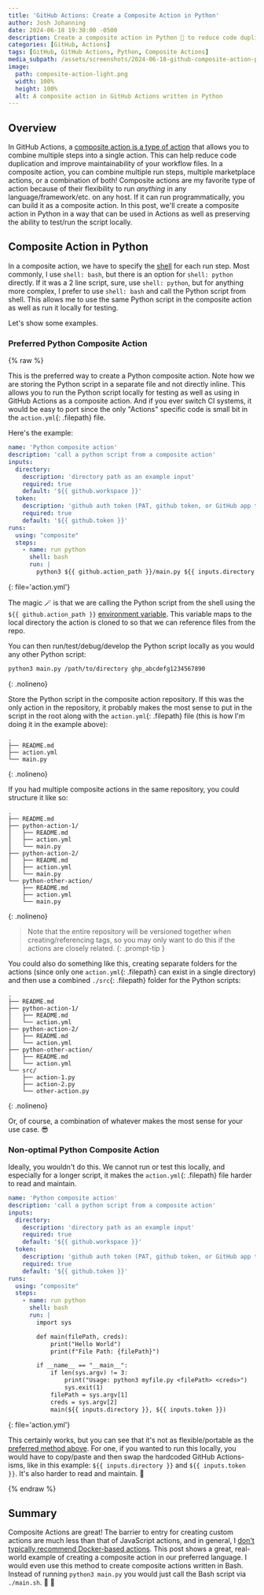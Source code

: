 ```yaml
---
title: 'GitHub Actions: Create a Composite Action in Python'
author: Josh Johanning
date: 2024-06-18 19:30:00 -0500
description: Create a composite action in Python 🐍 to reduce code duplication and improve maintainability
categories: [GitHub, Actions]
tags: [GitHub, GitHub Actions, Python, Composite Actions]
media_subpath: /assets/screenshots/2024-06-18-github-composite-action-python
image:
  path: composite-action-light.png
  width: 100%
  height: 100%
  alt: A composite action in GitHub Actions written in Python
---
```


## Overview

In GitHub Actions, a [composite action is a type of action](https://docs.github.com/en/actions/creating-actions/about-custom-actions#types-of-actions) that allows you to combine multiple steps into a single action. This can help reduce code duplication and improve maintainability of your workflow files. In a composite action, you can combine multiple run steps, multiple marketplace actions, or a combination of both! Composite actions are my favorite type of action because of their flexibility to run *anything* in any language/framework/etc. on any host. If it can run programmatically, you can build it as a composite action. In this post, we'll create a composite action in Python in a way that can be used in Actions as well as preserving the ability to test/run the script locally.

## Composite Action in Python

In a composite action, we have to specify the [shell](https://docs.github.com/en/actions/using-workflows/workflow-syntax-for-github-actions#defaultsrunshell) for each run step. Most commonly, I use `shell: bash`, but there is an option for `shell: python` directly. If it was a 2 line script, sure, use `shell: python`, but for anything more complex, I prefer to use `shell: bash` and call the Python script from shell. This allows me to use the same Python script in the composite action as well as run it locally for testing.

Let's show some examples.

### Preferred Python Composite Action

{% raw %}

This is the preferred way to create a Python composite action. Note how we are storing the Python script in a separate file and not directly inline. This allows you to run the Python script locally for testing as well as using in GitHub Actions as a composite action. And if you ever switch CI systems, it would be easy to port since the only "Actions" specific code is small bit in the `action.yml`{: .filepath} file.

Here's the example:

```yml
name: 'Python composite action'
description: 'call a python script from a composite action'
inputs:
  directory:
    description: 'directory path as an example input'
    required: true
    default: '${{ github.workspace }}'
  token:
    description: 'github auth token (PAT, github token, or GitHub app token)'
    required: true
    default: '${{ github.token }}'
runs:
  using: "composite"
  steps:
    - name: run python
      shell: bash
      run: | 
        python3 ${{ github.action_path }}/main.py ${{ inputs.directory }} ${{ inputs.token }}
```
{: file='action.yml'}

The magic 🪄 is that we are calling the Python script from the shell using the `${{ github.action_path }}` [environment variable](https://help.github.com/en/actions/configuring-and-managing-workflows/using-environment-variables). This variable maps to the local directory the action is cloned to so that we can reference files from the repo.

You can then run/test/debug/develop the Python script locally as you would any other Python script:

```bash
python3 main.py /path/to/directory ghp_abcdefg1234567890
```
{: .nolineno}

Store the Python script in the composite action repository. If this was the only action in the repository, it probably makes the most sense to put in the script in the root along with the `action.yml`{: .filepath} file (this is how I'm doing it in the example above):

```text
.
├── README.md
├── action.yml
└── main.py
```
{: .nolineno}

If you had multiple composite actions in the same repository, you could structure it like so:

```text
.
├── README.md
├── python-action-1/
│   ├── README.md
│   ├── action.yml
│   └── main.py
├── python-action-2/
│   ├── README.md
│   ├── action.yml
│   └── main.py
└── python-other-action/
    ├── README.md
    ├── action.yml
    └── main.py
```
{: .nolineno}

> Note that the entire repository will be versioned together when creating/referencing tags, so you may only want to do this if the actions are closely related.
{: .prompt-tip }

You could also do something like this, creating separate folders for the actions (since only one `action.yml`{: .filepath} can exist in a single directory) and then use a combined `./src`{: .filepath} folder for the Python scripts:

```text
.
├── README.md
├── python-action-1/
│   ├── README.md
│   └── action.yml
├── python-action-2/
│   ├── README.md
│   └── action.yml
├── python-other-action/
│   ├── README.md
│   └── action.yml
└── src/
    ├── action-1.py
    ├── action-2.py
    └── other-action.py
```
{: .nolineno}

Or, of course, a combination of whatever makes the most sense for your use case. 😎

### Non-optimal Python Composite Action

Ideally, you wouldn't do this. We cannot run or test this locally, and especially for a longer script, it makes the `action.yml`{: .filepath} file harder to read and maintain.

```yml
name: 'Python composite action'
description: 'call a python script from a composite action'
inputs:
  directory:
    description: 'directory path as an example input'
    required: true
    default: '${{ github.workspace }}'
  token:
    description: 'github auth token (PAT, github token, or GitHub app token)'
    required: true
    default: '${{ github.token }}'
runs:
  using: "composite"
  steps:
    - name: run python
      shell: bash
      run: | 
        import sys

        def main(filePath, creds):
            print("Hello World")
            print(f"File Path: {filePath}")

        if __name__ == "__main__":
            if len(sys.argv) != 3:
                print("Usage: python3 myfile.py <filePath> <creds>")
                sys.exit(1)
            filePath = sys.argv[1]
            creds = sys.argv[2]
            main(${{ inputs.directory }}, ${{ inputs.token }})
```
{: file='action.yml'}

This certainly works, but you can see that it's not as flexible/portable as the [preferred method above](#preferred-python-composite-action). For one, if you wanted to run this locally, you would have to copy/paste and then swap the hardcoded GitHub Actions-isms, like in this example: `${{ inputs.directory }}` and `${{ inputs.token }}`. It's also harder to read and maintain. 😬

{% endraw %}

## Summary

Composite Actions are great! The barrier to entry for creating custom actions are much less than that of JavaScript actions, and in general, I [don't typically recommend Docker-based actions](/posts/github-actions-docker-actions-private-registry/#overview). This post shows a great, real-world example of creating a composite action in our preferred language. I would even use this method to create composite actions written in Bash. Instead of running `python3 main.py` you would just call the Bash script via `./main.sh`. 🐍 🚀

